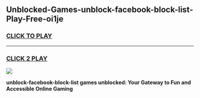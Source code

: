 
## Unblocked-Games-unblock-facebook-block-list-Play-Free-oi1je
<h3>
<a href="https://premium76.site?title=unblock-facebook-block-list&ref=21A">CLICK TO PLAY</a></h3>
<hr>

<h3>
<a href="https://premium76.site?title=unblock-facebook-block-list&ref=21A">CLICK 2 PLAY</a>
  
</h3>

<a href="https://premium76.site?title=unblock-facebook-block-list&ref=21A"><img src="https://clearcache.store/games.png"></a>


**unblock-facebook-block-list games unblocked: Your Gateway to Fun and Accessible Online Gaming**
